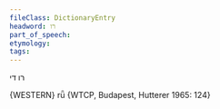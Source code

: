 ```yaml
---
fileClass: DictionaryEntry
headword: רו
part_of_speech: 
etymology: 
tags: 
---
```

רו
די

{WESTERN}
rǖ {WTCP, Budapest, Hutterer 1965: 124}
